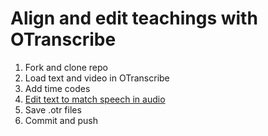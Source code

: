 
# Align and edit teachings with OTranscribe

1. Fork and clone repo
2. Load text and video in OTranscribe
3. Add time codes
4. [Edit text to match speech in audio](https://github.com/orgs/MonlamAI/discussions/27)
5. Save .otr files
6. Commit and push
